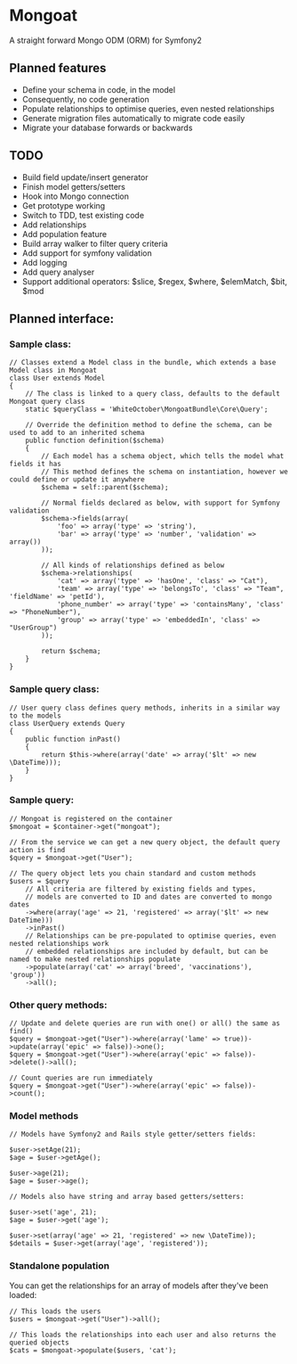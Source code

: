 # Mongoat

A straight forward Mongo ODM (ORM) for Symfony2


## Planned features

- Define your schema in code, in the model
- Consequently, no code generation
- Populate relationships to optimise queries, even nested relationships
- Generate migration files automatically to migrate code easily
- Migrate your database forwards or backwards

## TODO

- Build field update/insert generator
- Finish model getters/setters
- Hook into Mongo connection
- Get prototype working
- Switch to TDD, test existing code
- Add relationships
- Add population feature
- Build array walker to filter query criteria
- Add support for symfony validation
- Add logging
- Add query analyser
- Support additional operators: $slice, $regex, $where, $elemMatch, $bit, $mod

## Planned interface:

### Sample class:

	// Classes extend a Model class in the bundle, which extends a base Model class in Mongoat
	class User extends Model
	{
		// The class is linked to a query class, defaults to the default Mongoat query class
		static $queryClass = 'WhiteOctober\MongoatBundle\Core\Query';

		// Override the definition method to define the schema, can be used to add to an inherited schema
		public function definition($schema)
		{
			// Each model has a schema object, which tells the model what fields it has
			// This method defines the schema on instantiation, however we could define or update it anywhere
			$schema = self::parent($schema);

			// Normal fields declared as below, with support for Symfony validation
			$schema->fields(array(
				'foo' => array('type' => 'string'),
				'bar' => array('type' => 'number', 'validation' => array())
			));

			// All kinds of relationships defined as below
			$schema->relationships(
				'cat' => array('type' => 'hasOne', 'class' => "Cat"),
				'team' => array('type' => 'belongsTo', 'class' => "Team", 'fieldName' => 'petId'),
				'phone_number' => array('type' => 'containsMany', 'class' => "PhoneNumber"),
				'group' => array('type' => 'embeddedIn', 'class' => "UserGroup")
			));

			return $schema;
		}
	}

### Sample query class:

	// User query class defines query methods, inherits in a similar way to the models
	class UserQuery extends Query
	{
		public function inPast()
		{
			return $this->where(array('date' => array('$lt' => new \DateTime)));
		}
	}

### Sample query:

	// Mongoat is registered on the container
	$mongoat = $container->get("mongoat");

	// From the service we can get a new query object, the default query action is find
	$query = $mongoat->get("User");

	// The query object lets you chain standard and custom methods
	$users = $query
		// All criteria are filtered by existing fields and types,
		// models are converted to ID and dates are converted to mongo dates
		->where(array('age' => 21, 'registered' => array('$lt' => new DateTime)))
		->inPast()
		// Relationships can be pre-populated to optimise queries, even nested relationships work
		// embedded relationships are included by default, but can be named to make nested relationships populate
		->populate(array('cat' => array('breed', 'vaccinations'), 'group'))
		->all();

### Other query methods:

	// Update and delete queries are run with one() or all() the same as find()
	$query = $mongoat->get("User")->where(array('lame' => true))->update(array('epic' => false))->one();
	$query = $mongoat->get("User")->where(array('epic' => false))->delete()->all();

	// Count queries are run immediately
	$query = $mongoat->get("User")->where(array('epic' => false))->count();

### Model methods

	// Models have Symfony2 and Rails style getter/setters fields:

	$user->setAge(21);
	$age = $user->getAge();

	$user->age(21);
	$age = $user->age();

	// Models also have string and array based getters/setters:

	$user->set('age', 21);
	$age = $user->get('age');

	$user->set(array('age' => 21, 'registered' => new \DateTime));
	$details = $user->get(array('age', 'registered'));


### Standalone population

You can get the relationships for an array of models after they've been loaded:

	// This loads the users
	$users = $mongoat->get("User")->all();

	// This loads the relationships into each user and also returns the queried objects
	$cats = $mongoat->populate($users, 'cat');
